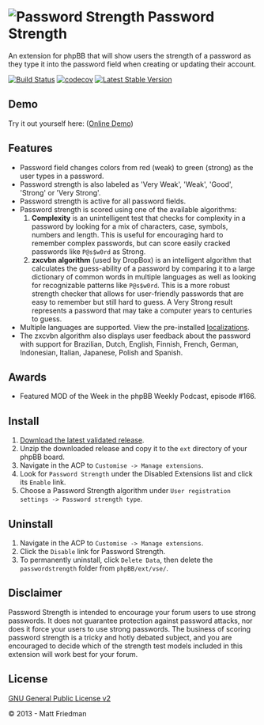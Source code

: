 # ![Password Strength](https://imattpro.github.io/logo/showpass.png "Password Strength") Password Strength

An extension for phpBB that will show users the strength of a password as they type it into the password field when creating or updating their account.

[![Build Status](https://github.com/iMattPro/passwordstrength/actions/workflows/tests.yml/badge.svg)](https://github.com/iMattPro/passwordstrength/actions)
[![codecov](https://codecov.io/gh/iMattPro/passwordstrength/branch/master/graph/badge.svg?token=3D2AV28A3S)](https://codecov.io/gh/iMattPro/passwordstrength)
[![Latest Stable Version](https://poser.pugx.org/vse/passwordstrength/v/stable)](https://www.phpbb.com/customise/db/extension/password_strength/)

## Demo
Try it out yourself here: ([Online Demo](https://imattpro.github.io/passwordstrength/))

## Features
* Password field changes colors from red (weak) to green (strong) as the user types in a password.
* Password strength is also labeled as 'Very Weak', 'Weak', 'Good', 'Strong' or 'Very Strong'.
* Password strength is active for all password fields.
* Password strength is scored using one of the available algorithms:
    1. __Complexity__ is an unintelligent test that checks for complexity in a password by looking for a mix of characters, case, symbols, numbers and length. This is useful for encouraging hard to remember complex passwords, but can score easily cracked passwords like `P@s$w0rd` as Strong.
    2. __zxcvbn algorithm__ (used by DropBox) is an intelligent algorithm that calculates the guess-ability of a password by comparing it to a large dictionary of common words in multiple languages as well as looking for recognizable patterns like `P@s$w0rd`. This is a more robust strength checker that allows for user-friendly passwords that are easy to remember but still hard to guess. A Very Strong result represents a password that may take a computer years to centuries to guess.
* Multiple languages are supported. View the pre-installed [localizations](https://github.com/iMattPro/passwordstrength/tree/master/language).
* The zxcvbn algorithm also displays user feedback about the password with support for Brazilian, Dutch, English, Finnish, French, German, Indonesian, Italian, Japanese, Polish and Spanish. 

## Awards
* Featured MOD of the Week in the phpBB Weekly Podcast, episode #166.

## Install
1. [Download the latest validated release](https://www.phpbb.com/customise/db/extension/password_strength/).
2. Unzip the downloaded release and copy it to the `ext` directory of your phpBB board.
3. Navigate in the ACP to `Customise -> Manage extensions`.
4. Look for `Password Strength` under the Disabled Extensions list and click its `Enable` link.
5. Choose a Password Strength algorithm under `User registration settings -> Password strength type`.

## Uninstall
1. Navigate in the ACP to `Customise -> Manage extensions`.
2. Click the `Disable` link for Password Strength.
3. To permanently uninstall, click `Delete Data`, then delete the `passwordstrength` folder from `phpBB/ext/vse/`.

## Disclaimer
Password Strength is intended to encourage your forum users to use strong passwords. It does not guarantee protection against password attacks, nor does it force your users to use strong passwords. The business of scoring password strength is a tricky and hotly debated subject, and you are encouraged to decide which of the strength test models included in this extension will work best for your forum.

## License
[GNU General Public License v2](https://opensource.org/licenses/GPL-2.0)

© 2013 - Matt Friedman
